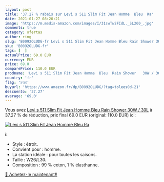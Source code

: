 ```yaml
---
layout: post
title: '37.27 % rabais sur Levi s 511 Slim Fit Jean Homme  Bleu  Ra'
date: 2021-01-27 08:20:21
image: 'https://m.media-amazon.com/images/I/31swTw2FIdL._SL200_.jpg'
comments: true
category: ofertas
author: ring
slug: 'B0092OLUDG-fr Levi s 511 Slim Fit Jean Homme Bleu Rain Shower 30W / 30L'
sku: 'B0092OLUDG-fr'
tags: [  ]
actualPrice: 69.0 EUR
currency: EUR
price: 69.0
comparePrice: 110.0 EUR
prodname: 'Levi s 511 Slim Fit Jean Homme  Bleu  Rain Shower   30W / 30L'
country: 'fr'
flag: '🇫🇷'
buyurl: 'https://www.amazon.fr/dp/B0092OLUDG/?tag=tolees0d-21'
descuento: '37.27'
average: '69.0'
---
```


Vous avez [Levi s 511 Slim Fit Jean Homme  Bleu  Rain Shower   30W / 30L](https://www.amazon.fr/dp/B0092OLUDG/?tag=tolees0d-21)  à  37.27 % de réduction, prix final  69.0 EUR (original: 110.0 EUR) ici:

[![Levi s 511 Slim Fit Jean Homme  Bleu  Ra](https://m.media-amazon.com/images/I/31swTw2FIdL._SL200_.jpg)](https://www.amazon.fr/dp/B0092OLUDG/?tag=tolees0d-21)

ℹ️:

- Style : étroit.
- Convient pour : homme.
- La station idéale : pour toutes les saisons.
- Taille : W26/L30.
- Composition : 99 % coton, 1 % élasthanne.

[🛒 Achetez-le maintenant!!](https://www.amazon.fr/dp/B0092OLUDG/?tag=tolees0d-21)
